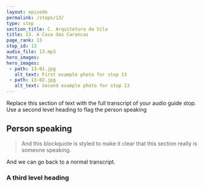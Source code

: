 ```yaml
---
layout: episode
permalink: /stops/13/
type: stop
section_title: C. Arquitetura da Vila
title: 13. A Casa das Carancas
page_rank: 13
stop_id: 13
audio_file: 13.mp3
hero_images:
hero_images:
 - path: 13-01.jpg
   alt_text: First example photo for stop 13
 - path: 13-02.jpg
   alt_text: Second example photo for stop 13
---
```


Replace this section of text with the full transcript of your audio guide stop. Use a second level heading to flag the person speaking

## Person speaking

> And this blockquote is styled to make it clear that this section really is someone speaking.

And we can go back to a normal transcript.

### A third level heading

